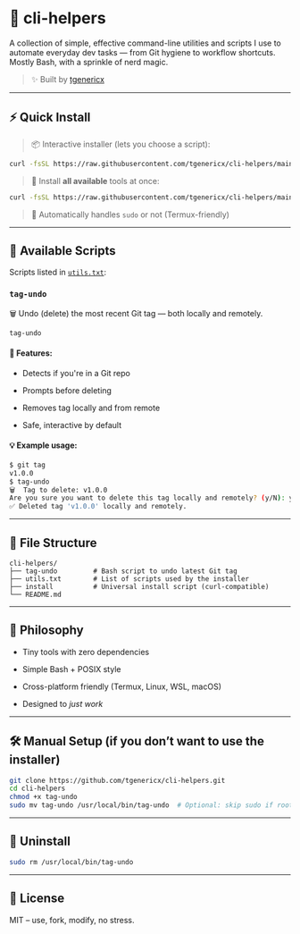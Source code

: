 # 🧰 cli-helpers

A collection of simple, effective command-line utilities and scripts I use to automate everyday dev tasks — from Git hygiene to workflow shortcuts. Mostly Bash, with a sprinkle of nerd magic.

> ✨ Built by [tgenericx](https://github.com/tgenericx)

---

## ⚡ Quick Install

> 📦 Interactive installer (lets you choose a script):

```bash
curl -fsSL https://raw.githubusercontent.com/tgenericx/cli-helpers/main/install | bash
````

> 🧪 Install **all available** tools at once:

```bash
curl -fsSL https://raw.githubusercontent.com/tgenericx/cli-helpers/main/install | bash -s -- --all
```

> 🧼 Automatically handles `sudo` or not (Termux-friendly)

---

## 📜 Available Scripts

Scripts listed in [`utils.txt`](https://chatgpt.com/c/utils.txt):

### `tag-undo`

🗑️ Undo (delete) the most recent Git tag — both locally and remotely.

```bash
tag-undo
```

#### 🔧 Features:

- Detects if you're in a Git repo
    
- Prompts before deleting
    
- Removes tag locally and from remote
    
- Safe, interactive by default
    

#### 💡 Example usage:

```bash
$ git tag
v1.0.0
$ tag-undo
🗑️  Tag to delete: v1.0.0
Are you sure you want to delete this tag locally and remotely? (y/N): y
✅ Deleted tag 'v1.0.0' locally and remotely.
```

---

## 📁 File Structure

```
cli-helpers/
├── tag-undo         # Bash script to undo latest Git tag
├── utils.txt        # List of scripts used by the installer
├── install          # Universal install script (curl-compatible)
└── README.md
```

---

## 🧠 Philosophy

- Tiny tools with zero dependencies
    
- Simple Bash + POSIX style
    
- Cross-platform friendly (Termux, Linux, WSL, macOS)
    
- Designed to _just work_
    

---

## 🛠 Manual Setup (if you don’t want to use the installer)

```bash
git clone https://github.com/tgenericx/cli-helpers.git
cd cli-helpers
chmod +x tag-undo
sudo mv tag-undo /usr/local/bin/tag-undo  # Optional: skip sudo if root or on Termux
```

---

## 🧼 Uninstall

```bash
sudo rm /usr/local/bin/tag-undo
```

---

## 📌 License

MIT – use, fork, modify, no stress.
